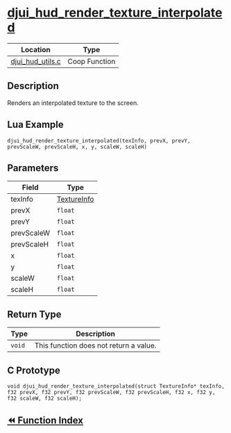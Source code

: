# [djui_hud_render_texture_interpolated](#djui_hud_render_texture_interpolated)

|Location|Type|
|-|-|
|[djui_hud_utils.c](https://github.com/abnormalhare/sm64-docs/tree/og-repo/src/pc/djui/djui_hud_utils.c)|Coop Function|

## Description

Renders an interpolated texture to the screen.

## Lua Example

`djui_hud_render_texture_interpolated(texInfo, prevX, prevY, prevScaleW, prevScaleH, x, y, scaleW, scaleH)`

## Parameters

| Field | Type |
| ----- | ---- |
| texInfo | [TextureInfo](structs.md#TextureInfo) |
| prevX | `float` |
| prevY | `float` |
| prevScaleW | `float` |
| prevScaleH | `float` |
| x | `float` |
| y | `float` |
| scaleW | `float` |
| scaleH | `float` |

## Return Type

|Type|Description|
|-|-|
|`void`|This function does not return a value.|

## C Prototype

`void djui_hud_render_texture_interpolated(struct TextureInfo* texInfo, f32 prevX, f32 prevY, f32 prevScaleW, f32 prevScaleH, f32 x, f32 y, f32 scaleW, f32 scaleH);`

## [:rewind: Function Index](../functions.md#coop-functions)
